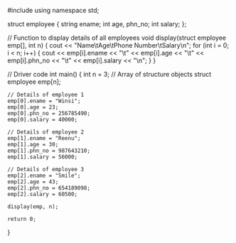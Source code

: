 #include <iostream>
using namespace std;
  
struct employee {
    string ename;
    int age, phn_no;
    int salary;
};
  
// Function to display details of all employees
void display(struct employee emp[], int n)
{
    cout << "Name\tAge\tPhone Number\tSalary\n";
    for (int i = 0; i < n; i++) {
        cout << emp[i].ename << "\t" << emp[i].age << "\t"
             << emp[i].phn_no << "\t" << emp[i].salary << "\n";
    }
}
  
// Driver code
int main()
{
    int n = 3;
    // Array of structure objects
    struct employee emp[n];
  
    // Details of employee 1
    emp[0].ename = "Winsi";
    emp[0].age = 23;
    emp[0].phn_no = 256785490;
    emp[0].salary = 40000;
  
    // Details of employee 2
    emp[1].ename = "Reenu";
    emp[1].age = 30;
    emp[1].phn_no = 987643210;
    emp[1].salary = 56000;
  
    // Details of employee 3
    emp[2].ename = "Smile";
    emp[2].age = 43;
    emp[2].phn_no = 654189098;
    emp[2].salary = 60500;
  
    display(emp, n);
  
    return 0;
}
